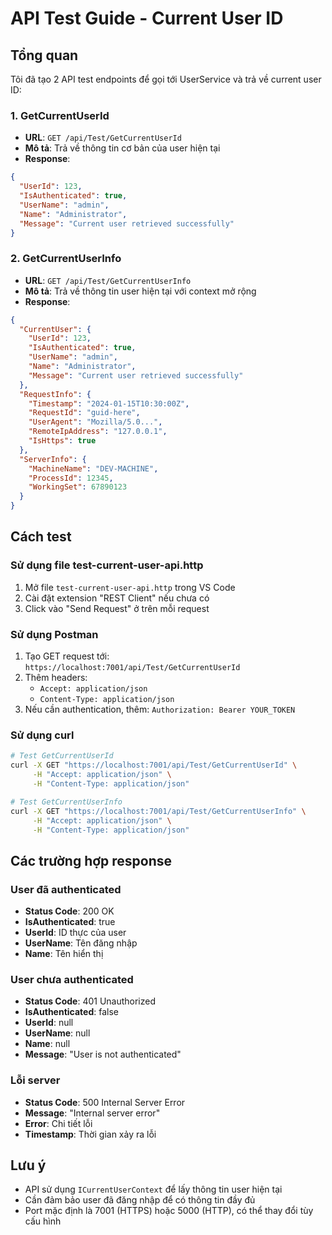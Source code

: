 # API Test Guide - Current User ID

## Tổng quan
Tôi đã tạo 2 API test endpoints để gọi tới UserService và trả về current user ID:

### 1. **GetCurrentUserId** 
- **URL**: `GET /api/Test/GetCurrentUserId`
- **Mô tả**: Trả về thông tin cơ bản của user hiện tại
- **Response**: 
```json
{
  "UserId": 123,
  "IsAuthenticated": true,
  "UserName": "admin",
  "Name": "Administrator",
  "Message": "Current user retrieved successfully"
}
```

### 2. **GetCurrentUserInfo**
- **URL**: `GET /api/Test/GetCurrentUserInfo`  
- **Mô tả**: Trả về thông tin user hiện tại với context mở rộng
- **Response**:
```json
{
  "CurrentUser": {
    "UserId": 123,
    "IsAuthenticated": true,
    "UserName": "admin", 
    "Name": "Administrator",
    "Message": "Current user retrieved successfully"
  },
  "RequestInfo": {
    "Timestamp": "2024-01-15T10:30:00Z",
    "RequestId": "guid-here",
    "UserAgent": "Mozilla/5.0...",
    "RemoteIpAddress": "127.0.0.1",
    "IsHttps": true
  },
  "ServerInfo": {
    "MachineName": "DEV-MACHINE",
    "ProcessId": 12345,
    "WorkingSet": 67890123
  }
}
```

## Cách test

### Sử dụng file test-current-user-api.http
1. Mở file `test-current-user-api.http` trong VS Code
2. Cài đặt extension "REST Client" nếu chưa có
3. Click vào "Send Request" ở trên mỗi request

### Sử dụng Postman
1. Tạo GET request tới: `https://localhost:7001/api/Test/GetCurrentUserId`
2. Thêm headers:
   - `Accept: application/json`
   - `Content-Type: application/json`
3. Nếu cần authentication, thêm: `Authorization: Bearer YOUR_TOKEN`

### Sử dụng curl
```bash
# Test GetCurrentUserId
curl -X GET "https://localhost:7001/api/Test/GetCurrentUserId" \
     -H "Accept: application/json" \
     -H "Content-Type: application/json"

# Test GetCurrentUserInfo  
curl -X GET "https://localhost:7001/api/Test/GetCurrentUserInfo" \
     -H "Accept: application/json" \
     -H "Content-Type: application/json"
```

## Các trường hợp response

### User đã authenticated
- **Status Code**: 200 OK
- **IsAuthenticated**: true
- **UserId**: ID thực của user
- **UserName**: Tên đăng nhập
- **Name**: Tên hiển thị

### User chưa authenticated  
- **Status Code**: 401 Unauthorized
- **IsAuthenticated**: false
- **UserId**: null
- **UserName**: null
- **Name**: null
- **Message**: "User is not authenticated"

### Lỗi server
- **Status Code**: 500 Internal Server Error
- **Message**: "Internal server error"
- **Error**: Chi tiết lỗi
- **Timestamp**: Thời gian xảy ra lỗi

## Lưu ý
- API sử dụng `ICurrentUserContext` để lấy thông tin user hiện tại
- Cần đảm bảo user đã đăng nhập để có thông tin đầy đủ
- Port mặc định là 7001 (HTTPS) hoặc 5000 (HTTP), có thể thay đổi tùy cấu hình

